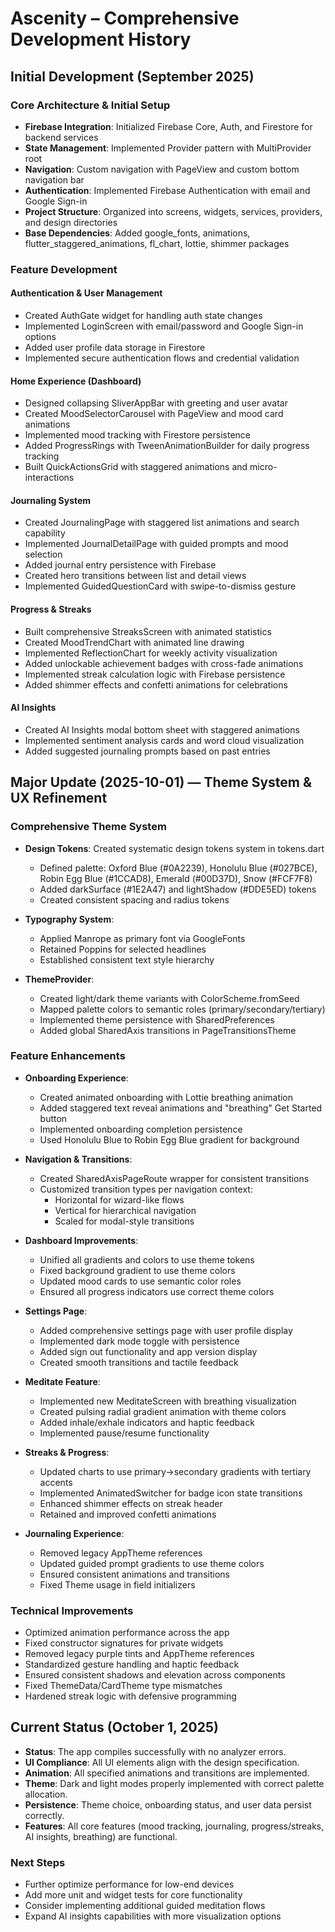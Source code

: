 # Ascenity – Comprehensive Development History

## Initial Development (September 2025)

### Core Architecture & Initial Setup
- **Firebase Integration**: Initialized Firebase Core, Auth, and Firestore for backend services
- **State Management**: Implemented Provider pattern with MultiProvider root
- **Navigation**: Custom navigation with PageView and custom bottom navigation bar
- **Authentication**: Implemented Firebase Authentication with email and Google Sign-in
- **Project Structure**: Organized into screens, widgets, services, providers, and design directories
- **Base Dependencies**: Added google_fonts, animations, flutter_staggered_animations, fl_chart, lottie, shimmer packages

### Feature Development

#### Authentication & User Management
- Created AuthGate widget for handling auth state changes
- Implemented LoginScreen with email/password and Google Sign-in options
- Added user profile data storage in Firestore
- Implemented secure authentication flows and credential validation

#### Home Experience (Dashboard)
- Designed collapsing SliverAppBar with greeting and user avatar
- Created MoodSelectorCarousel with PageView and mood card animations
- Implemented mood tracking with Firestore persistence
- Added ProgressRings with TweenAnimationBuilder for daily progress tracking
- Built QuickActionsGrid with staggered animations and micro-interactions

#### Journaling System
- Created JournalingPage with staggered list animations and search capability
- Implemented JournalDetailPage with guided prompts and mood selection
- Added journal entry persistence with Firebase
- Created hero transitions between list and detail views
- Implemented GuidedQuestionCard with swipe-to-dismiss gesture

#### Progress & Streaks
- Built comprehensive StreaksScreen with animated statistics
- Created MoodTrendChart with animated line drawing
- Implemented ReflectionChart for weekly activity visualization
- Added unlockable achievement badges with cross-fade animations
- Implemented streak calculation logic with Firebase persistence
- Added shimmer effects and confetti animations for celebrations

#### AI Insights
- Created AI Insights modal bottom sheet with staggered animations
- Implemented sentiment analysis cards and word cloud visualization
- Added suggested journaling prompts based on past entries

## Major Update (2025-10-01) — Theme System & UX Refinement

### Comprehensive Theme System
- **Design Tokens**: Created systematic design tokens system in tokens.dart
  - Defined palette: Oxford Blue (#0A2239), Honolulu Blue (#027BCE), Robin Egg Blue (#1CCAD8), Emerald (#00D37D), Snow (#FCF7F8)
  - Added darkSurface (#1E2A47) and lightShadow (#DDE5ED) tokens
  - Created consistent spacing and radius tokens

- **Typography System**:
  - Applied Manrope as primary font via GoogleFonts
  - Retained Poppins for selected headlines
  - Established consistent text style hierarchy

- **ThemeProvider**:
  - Created light/dark theme variants with ColorScheme.fromSeed
  - Mapped palette colors to semantic roles (primary/secondary/tertiary)
  - Implemented theme persistence with SharedPreferences
  - Added global SharedAxis transitions in PageTransitionsTheme

### Feature Enhancements

- **Onboarding Experience**:
  - Created animated onboarding with Lottie breathing animation
  - Added staggered text reveal animations and "breathing" Get Started button
  - Implemented onboarding completion persistence
  - Used Honolulu Blue to Robin Egg Blue gradient for background

- **Navigation & Transitions**:
  - Created SharedAxisPageRoute wrapper for consistent transitions
  - Customized transition types per navigation context:
    - Horizontal for wizard-like flows
    - Vertical for hierarchical navigation
    - Scaled for modal-style transitions

- **Dashboard Improvements**:
  - Unified all gradients and colors to use theme tokens
  - Fixed background gradient to use theme colors
  - Updated mood cards to use semantic color roles
  - Ensured all progress indicators use correct theme colors

- **Settings Page**:
  - Added comprehensive settings page with user profile display
  - Implemented dark mode toggle with persistence
  - Added sign out functionality and app version display
  - Created smooth transitions and tactile feedback

- **Meditate Feature**:
  - Implemented new MeditateScreen with breathing visualization
  - Created pulsing radial gradient animation with theme colors
  - Added inhale/exhale indicators and haptic feedback
  - Implemented pause/resume functionality

- **Streaks & Progress**:
  - Updated charts to use primary→secondary gradients with tertiary accents
  - Implemented AnimatedSwitcher for badge icon state transitions
  - Enhanced shimmer effects on streak header
  - Retained and improved confetti animations

- **Journaling Experience**:
  - Removed legacy AppTheme references
  - Updated guided prompt gradients to use theme colors
  - Ensured consistent animations and transitions
  - Fixed Theme usage in field initializers

### Technical Improvements
- Optimized animation performance across the app
- Fixed constructor signatures for private widgets
- Removed legacy purple tints and AppTheme references
- Standardized gesture handling and haptic feedback
- Ensured consistent shadows and elevation across components
- Fixed ThemeData/CardTheme type mismatches
- Hardened streak logic with defensive programming

## Current Status (October 1, 2025)

- **Status**: The app compiles successfully with no analyzer errors.
- **UI Compliance**: All UI elements align with the design specification.
- **Animation**: All specified animations and transitions are implemented.
- **Theme**: Dark and light modes properly implemented with correct palette allocation.
- **Persistence**: Theme choice, onboarding status, and user data persist correctly.
- **Features**: All core features (mood tracking, journaling, progress/streaks, AI insights, breathing) are functional.

### Next Steps
- Further optimize performance for low-end devices
- Add more unit and widget tests for core functionality
- Consider implementing additional guided meditation flows
- Expand AI insights capabilities with more visualization options
